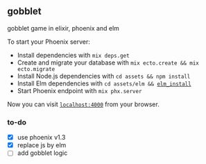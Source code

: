 ## gobblet
gobblet game in elixir, phoenix and elm

To start your Phoenix server:

  * Install dependencies with `mix deps.get`
  * Create and migrate your database with `mix ecto.create && mix ecto.migrate`
  * Install Node.js dependencies with `cd assets && npm install`
  * Install Elm dependencies with `cd assets/elm && `[`elm_install`](https://github.com/gdotdesign/elm-github-install)
  * Start Phoenix endpoint with `mix phx.server`

Now you can visit [`localhost:4000`](http://localhost:4000) from your browser.

### to-do
- [x] use phoenix v1.3
- [x] replace js by elm
- [ ] add gobblet logic
